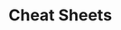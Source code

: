                                                                                                                          
                                                                                                                
# Cheat Sheets           

   





